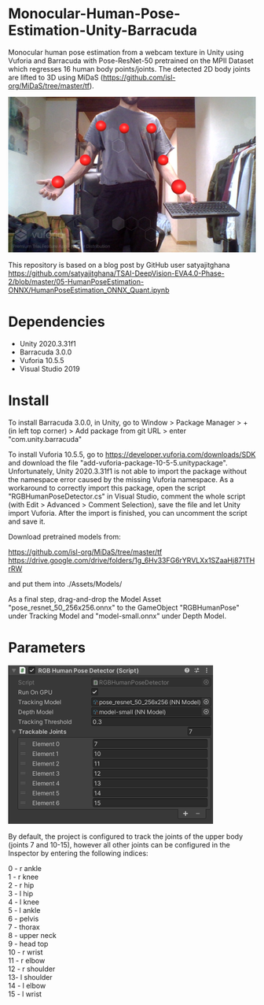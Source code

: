 # Monocular-Human-Pose-Estimation-Unity-Barracuda
Monocular human pose estimation from a webcam texture in Unity using Vuforia and Barracuda with Pose-ResNet-50 pretrained on the MPII Dataset which regresses 16 human body points/joints. The detected 2D body joints are lifted to 3D using MiDaS (https://github.com/isl-org/MiDaS/tree/master/tf).

![preview](/img/preview.png)
  
This repository is based on a blog post by GitHub user satyajitghana  
https://github.com/satyajitghana/TSAI-DeepVision-EVA4.0-Phase-2/blob/master/05-HumanPoseEstimation-ONNX/HumanPoseEstimation_ONNX_Quant.ipynb

# Dependencies
- Unity 2020.3.31f1  
- Barracuda 3.0.0  
- Vuforia 10.5.5  
- Visual Studio 2019  

# Install
To install Barracuda 3.0.0, in Unity, go to Window > Package Manager > + (in left top corner) > Add package from git URL > enter "com.unity.barracuda"
  
To install Vuforia 10.5.5, go to https://developer.vuforia.com/downloads/SDK and download the file "add-vuforia-package-10-5-5.unitypackage". Unfortunately, Unity 2020.3.31f1 is not able to import the package without the namespace error caused by the missing Vuforia namespace. As a workaround to correctly import this package, open the script "RGBHumanPoseDetector.cs" in Visual Studio, comment the whole script (with Edit > Advanced > Comment Selection), save the file and let Unity import Vuforia. After the import is finished, you can uncomment the script and save it.
  
Download pretrained models from:

https://github.com/isl-org/MiDaS/tree/master/tf  
https://drive.google.com/drive/folders/1g_6Hv33FG6rYRVLXx1SZaaHj871THrRW  

and put them into ./Assets/Models/

As a final step, drag-and-drop the Model Asset "pose_resnet_50_256x256.onnx" to the GameObject "RGBHumanPose" under Tracking Model and "model-small.onnx" under Depth Model.

# Parameters

![Inspector panel of the RGBHumanPose GameObject](/img/settings.png)

By default, the project is configured to track the joints of the upper body (joints 7 and 10-15), however all other joints can be configured in the Inspector by entering the following indices:

0 - r ankle     
1 - r knee      
2 - r hip       
3 - l hip       
4 - l knee      
5 - l ankle     
6 - pelvis      
7 - thorax      
8 - upper neck  
9 - head top  
10 - r wrist  
11 - r elbow  
12 - r shoulder  
13- l shoulder   
14 - l elbow   
15 - l wrist  
